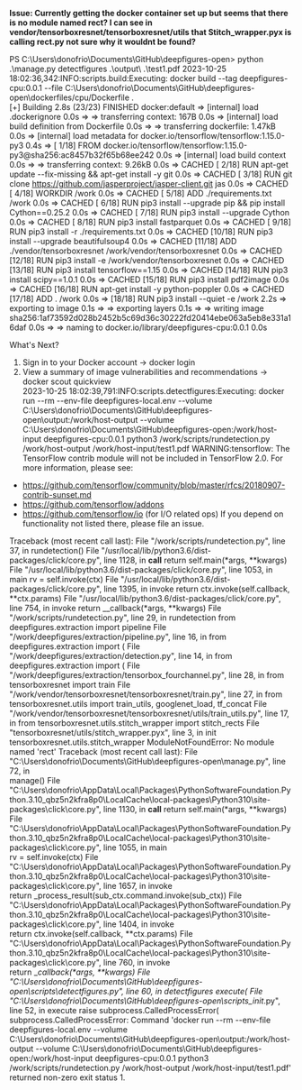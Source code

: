 
**Issue: Currently getting the docker container set up but seems that there is no module named rect? I can see in vendor/tensorboxresnet/tensorboxresnet/utils that Stitch_wrapper.pyx is calling rect.py not sure why it wouldnt be found?**


PS C:\Users\donofrio\Documents\GitHub\deepfigures-open> python .\manage.py detectfigures .\output\ .\test1.pdf
2023-10-25 18:02:36,342:INFO:scripts.build:Executing: docker build --tag deepfigures-cpu:0.0.1 --file C:\Users\donofrio\Documents\GitHub\deepfigures-open\dockerfiles/cpu/Dockerfile .      
[+] Building 2.8s (23/23) FINISHED                                             docker:default
 => [internal] load .dockerignore                                                        0.0s
 => => transferring context: 167B                                                        0.0s 
 => [internal] load build definition from Dockerfile                                     0.0s 
 => => transferring dockerfile: 1.47kB                                                   0.0s 
 => [internal] load metadata for docker.io/tensorflow/tensorflow:1.15.0-py3              0.4s 
 => [ 1/18] FROM docker.io/tensorflow/tensorflow:1.15.0-py3@sha256:ac8457b32f65b68ee242  0.0s
 => [internal] load build context                                                        0.0s 
 => => transferring context: 9.26kB                                                      0.0s 
 => CACHED [ 2/18] RUN apt-get update --fix-missing     && apt-get install -y     git    0.0s 
 => CACHED [ 3/18] RUN git clone https://github.com/jasperproject/jasper-client.git jas  0.0s 
 => CACHED [ 4/18] WORKDIR /work                                                         0.0s 
 => CACHED [ 5/18] ADD ./requirements.txt /work                                          0.0s 
 => CACHED [ 6/18] RUN pip3 install --upgrade pip     && pip install Cython==0.25.2      0.0s 
 => CACHED [ 7/18] RUN pip3 install --upgrade Cython                                     0.0s 
 => CACHED [ 8/18] RUN pip3 install fastparquet                                          0.0s 
 => CACHED [ 9/18] RUN pip3 install -r ./requirements.txt                                0.0s 
 => CACHED [10/18] RUN pip3 install --upgrade beautifulsoup4                             0.0s 
 => CACHED [11/18] ADD ./vendor/tensorboxresnet /work/vendor/tensorboxresnet             0.0s 
 => CACHED [12/18] RUN pip3 install -e /work/vendor/tensorboxresnet                      0.0s 
 => CACHED [13/18] RUN pip3 install tensorflow==1.15                                     0.0s 
 => CACHED [14/18] RUN pip3 install scipy==1.0.1                                         0.0s 
 => CACHED [15/18] RUN pip3 install pdf2image                                            0.0s 
 => CACHED [16/18] RUN apt-get install -y python-poppler                                 0.0s 
 => CACHED [17/18] ADD . /work                                                           0.0s
 => [18/18] RUN pip3 install --quiet -e /work                                            2.2s 
 => exporting to image                                                                   0.1s 
 => => exporting layers                                                                  0.1s 
 => => writing image sha256:1af73592d028b2452b5c69d36c30222fd20414ebe063a5eb8e331a16daf  0.0s 
 => => naming to docker.io/library/deepfigures-cpu:0.0.1                                 0.0s 

What's Next?
  1. Sign in to your Docker account → docker login
  2. View a summary of image vulnerabilities and recommendations → docker scout quickview     
2023-10-25 18:02:39,791:INFO:scripts.detectfigures:Executing: docker run --rm --env-file deepfigures-local.env --volume C:\Users\donofrio\Documents\GitHub\deepfigures-open\output:/work/host-output --volume C:\Users\donofrio\Documents\GitHub\deepfigures-open:/work/host-input deepfigures-cpu:0.0.1 python3 /work/scripts/rundetection.py   /work/host-output   /work/host-input/test1.pdf
WARNING:tensorflow:
The TensorFlow contrib module will not be included in TensorFlow 2.0.
For more information, please see:
  * https://github.com/tensorflow/community/blob/master/rfcs/20180907-contrib-sunset.md       
  * https://github.com/tensorflow/addons
  * https://github.com/tensorflow/io (for I/O related ops)
If you depend on functionality not listed there, please file an issue.

Traceback (most recent call last):
  File "/work/scripts/rundetection.py", line 37, in <module>
    rundetection()
  File "/usr/local/lib/python3.6/dist-packages/click/core.py", line 1128, in __call__
    return self.main(*args, **kwargs)
  File "/usr/local/lib/python3.6/dist-packages/click/core.py", line 1053, in main
    rv = self.invoke(ctx)
  File "/usr/local/lib/python3.6/dist-packages/click/core.py", line 1395, in invoke
    return ctx.invoke(self.callback, **ctx.params)
  File "/usr/local/lib/python3.6/dist-packages/click/core.py", line 754, in invoke
    return __callback(*args, **kwargs)
  File "/work/scripts/rundetection.py", line 29, in rundetection
    from deepfigures.extraction import pipeline
  File "/work/deepfigures/extraction/pipeline.py", line 16, in <module>
    from deepfigures.extraction import (
  File "/work/deepfigures/extraction/detection.py", line 14, in <module>
    from deepfigures.extraction import (
  File "/work/deepfigures/extraction/tensorbox_fourchannel.py", line 28, in <module>
    from tensorboxresnet import train
  File "/work/vendor/tensorboxresnet/tensorboxresnet/train.py", line 27, in <module>
    from tensorboxresnet.utils import train_utils, googlenet_load, tf_concat
  File "/work/vendor/tensorboxresnet/tensorboxresnet/utils/train_utils.py", line 17, in <module>
    from tensorboxresnet.utils.stitch_wrapper import stitch_rects
  File "tensorboxresnet/utils/stitch_wrapper.pyx", line 3, in init tensorboxresnet.utils.stitch_wrapper
ModuleNotFoundError: No module named 'rect'
Traceback (most recent call last):
  File "C:\Users\donofrio\Documents\GitHub\deepfigures-open\manage.py", line 72, in <module>  
    manage()
  File "C:\Users\donofrio\AppData\Local\Packages\PythonSoftwareFoundation.Python.3.10_qbz5n2kfra8p0\LocalCache\local-packages\Python310\site-packages\click\core.py", line 1130, in __call__
    return self.main(*args, **kwargs)
  File "C:\Users\donofrio\AppData\Local\Packages\PythonSoftwareFoundation.Python.3.10_qbz5n2kfra8p0\LocalCache\local-packages\Python310\site-packages\click\core.py", line 1055, in main    
    rv = self.invoke(ctx)
  File "C:\Users\donofrio\AppData\Local\Packages\PythonSoftwareFoundation.Python.3.10_qbz5n2kfra8p0\LocalCache\local-packages\Python310\site-packages\click\core.py", line 1657, in invoke  
    return _process_result(sub_ctx.command.invoke(sub_ctx))
  File "C:\Users\donofrio\AppData\Local\Packages\PythonSoftwareFoundation.Python.3.10_qbz5n2kfra8p0\LocalCache\local-packages\Python310\site-packages\click\core.py", line 1404, in invoke  
    return ctx.invoke(self.callback, **ctx.params)
  File "C:\Users\donofrio\AppData\Local\Packages\PythonSoftwareFoundation.Python.3.10_qbz5n2kfra8p0\LocalCache\local-packages\Python310\site-packages\click\core.py", line 760, in invoke   
    return __callback(*args, **kwargs)
  File "C:\Users\donofrio\Documents\GitHub\deepfigures-open\scripts\detectfigures.py", line 60, in detectfigures
    execute(
  File "C:\Users\donofrio\Documents\GitHub\deepfigures-open\scripts\__init__.py", line 52, in execute
    raise subprocess.CalledProcessError(
subprocess.CalledProcessError: Command 'docker run --rm --env-file deepfigures-local.env --volume C:\Users\donofrio\Documents\GitHub\deepfigures-open\output:/work/host-output --volume C:\Users\donofrio\Documents\GitHub\deepfigures-open:/work/host-input deepfigures-cpu:0.0.1 python3 /work/scripts/rundetection.py   /work/host-output   /work/host-input/test1.pdf' returned non-zero exit status 1.
